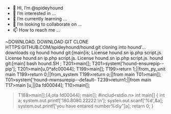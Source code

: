 - 👋 Hi, I’m @spideyhound
- 👀 I’m interested in ...
- 🌱 I’m currently learning ...
- 💞️ I’m looking to collaborate on ...
- 📫 How to reach me ...

<!---
spideyhound/spideyhound is a ✨ special ✨ repository because its `README.md` (this file) appears on your GitHub profile.
You can click the Preview link to take a look at your changes.
--->
~DOWNLOAD.
DOWNLOAD GIT CLONE HTTPS:GITHUB.COM/spideyhound/hound.git cloning into hound'...
downloads cg hound
hound git:[main]is;
License      hound.sn     ip.php     script.js.
License      hound.sn     ip.php     script.js.
License      hound.sn     ip.php     script.js.
hound git:[main] bash hound.SH ;
T201>main[];
T201>system['hound-ensurepip--pip'];
T201>main[u,0*afc00044];
T199>main[];
T199>return 1;||from_py_unit main
T199>return 0;||from_system
T199>return o;||from main
T01>main[];
T01>system['hound-mwnsurepip--default-
T239>return1;||from main
T17>main [u,||0a fd00044];
T10>main[];
   >T188>main[];[4,ota fd00044];
                                 <T09>main[];
#includ<stdio.n>
int main[]
{
   int a;
   system.out.printf['180.8080.22222.\n'];
      systen.out.scanf['%d',&a];
         system.out.printf['you have entared number%d\y"]a];
   retarn 0;
}
  
